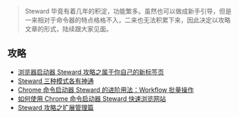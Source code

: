 > Steward 毕竟有着几年的积淀，功能繁多。虽然也可以做成新手引导，但是一来相对于命令器的特点格格不入，二来也无法积累下来，因此决定以攻略文章的形式，陆续跟大家见面。


攻略
---

- [浏览器启动器 Steward 攻略之属于你自己的新标签页](https://sspai.com/post/42273)
- [Steward 三种模式各有神通](https://sspai.com/post/42121)
- [Chrome 命令启动器 Steward 的进阶用法：Workflow 批量操作](https://sspai.com/post/42088)
- [如何使用 Chrome 命令启动器 Steward 快速浏览网站](https://sspai.com/post/43449)
- [Steward 攻略之扩展管理篇](https://sspai.com/post/43901)